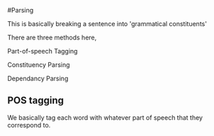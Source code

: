 #Parsing

This is basically breaking a sentence into 'grammatical constituents'

There are three methods here,

Part-of-speech Tagging

Constituency Parsing

Dependancy Parsing


## POS tagging

We basically tag each word with whatever part of speech that they correspond to.


